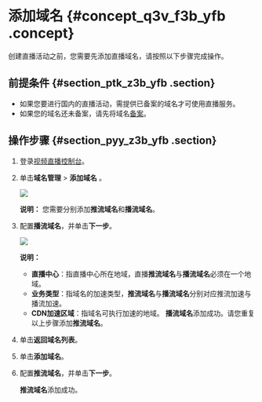 # 添加域名 {#concept_q3v_f3b_yfb .concept}

创建直播活动之前，您需要先添加直播域名，请按照以下步骤完成操作。

## 前提条件 {#section_ptk_z3b_yfb .section}

-   如果您要进行国内的直播活动，需提供已备案的域名才可使用直播服务。
-   如果您的域名还未备案，请先将域名[备案](https://beian.aliyun.com/?spm=5176.doc25418.416540.19.8SzHLY)。

## 操作步骤 {#section_pyy_z3b_yfb .section}

1.  登录[视频直播控制台](https://live.console.aliyun.com/#/live/domains)。
2.  单击**域名管理** \> **添加域名** 。

    ![](http://static-aliyun-doc.oss-cn-hangzhou.aliyuncs.com/assets/img/65144/155496265533143_zh-CN.png)

    **说明：** 您需要分别添加**推流域名**和**播流域名**。

3.  配置**播流域名**，并单击**下一步**。

    ![](http://static-aliyun-doc.oss-cn-hangzhou.aliyuncs.com/assets/img/65144/155496265533144_zh-CN.png)

    **说明：** 

    -   **直播中心**：指直播中心所在地域，直播**推流域名**与**播流域名**必须在一个地域。
    -   **业务类型**：指域名的加速类型，**推流域名**与**播流域名**分别对应推流加速与播流加速。
    -   **CDN加速区域**：指域名可执行加速的地域。
    **播流域名**添加成功。请您重复以上步骤添加**推流域名**。

4.  单击**返回域名列表**。
5.  单击**添加域名**。
6.  配置**推流域名**，并单击**下一步**。

    **推流域名**添加成功。


